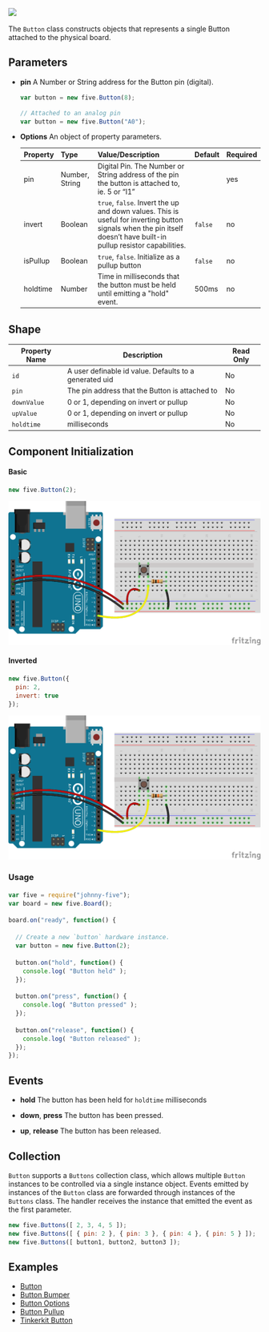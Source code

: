![](http://i.gyazo.com/64310ac819ea06fe771101c95dbf8e96.png)

The `Button` class constructs objects that represents a single Button attached to the physical board. 


## Parameters

- **pin** A Number or String address for the Button pin (digital).
  ```js
  var button = new five.Button(8);
  ```

  ```js
  // Attached to an analog pin
  var button = new five.Button("A0");
  ```

- **Options** An object of property parameters.
  <span class="abbreviate-table">

  | Property | Type           | Value/Description                                                                                                                                        | Default | Required |
  |---------------|----------------|------------------------------------|----------------------------------------------------------------------------------------------------------------------------------------------------|----------|
  | pin           | Number, String | Digital Pin. The Number or String address of the pin the button is attached to, ie. 5 or “I1”                                                                   | | yes      |
  | invert        | Boolean        | `true`, `false`. Invert the up and down values. This is useful for inverting button signals when the pin itself doesn’t have built-in pullup resistor capabilities. | `false` | no       |
  | isPullup      | Boolean        | `true`, `false`. Initialize as a pullup button                                                                                                                      | `false` | no       |
  | holdtime      | Number         | Time in milliseconds that the button must be held until emitting a "hold" event. | 500ms                                                    | no       |
  </span>

## Shape

| Property Name | Description | Read Only |
|---------------| ----------- | ----------|
| `id` | A user definable id value. Defaults to a generated uid | No |
| `pin` | The pin address that the Button is attached to | No |
| `downValue` | 0 or 1, depending on invert or pullup | No |
| `upValue` | 0 or 1, depending on invert or pullup | No |
| `holdtime` | milliseconds | No |


## Component Initialization

#### Basic

```js
new five.Button(2);
```
![button breadboard](https://github.com/rwaldron/johnny-five/raw/master/docs/breadboard/button.png)

#### Inverted

```js
new five.Button({
  pin: 2, 
  invert: true
});
```
![button breadboard](https://github.com/rwaldron/johnny-five/raw/master/docs/breadboard/button.png)

### Usage
```js
var five = require("johnny-five");
var board = new five.Board();

board.on("ready", function() {

  // Create a new `button` hardware instance.
  var button = new five.Button(2);

  button.on("hold", function() {
    console.log( "Button held" );
  });

  button.on("press", function() {
    console.log( "Button pressed" );
  });

  button.on("release", function() {
    console.log( "Button released" );
  });
});
```


## Events

- **hold** The button has been held for `holdtime` milliseconds

- **down**, **press** The button has been pressed.

- **up**, **release** The button has been released.


## Collection

`Button` supports a `Buttons` collection class, which allows multiple `Button` instances to be controlled via a single instance object. Events emitted by instances of the `Button` class are forwarded through instances of the `Buttons` class. The handler receives the instance that emitted the event as the first parameter.

```js
new five.Buttons([ 2, 3, 4, 5 ]);
new five.Buttons([ { pin: 2 }, { pin: 3 }, { pin: 4 }, { pin: 5 } ]);
new five.Buttons([ button1, button2, button3 ]);
```


<!--remove-start-->

## Examples

- [Button](https://github.com/rwldrn/johnny-five/blob/master/docs/button.md)
- [Button Bumper](https://github.com/rwldrn/johnny-five/blob/master/docs/button-bumper.md)
- [Button Options](https://github.com/rwldrn/johnny-five/blob/master/docs/button-options.md)
- [Button Pullup](https://github.com/rwldrn/johnny-five/blob/master/docs/button-pullup.md)
- [Tinkerkit Button](https://github.com/rwldrn/johnny-five/blob/master/docs/tinkerkit-button.md)

<!--remove-end-->
